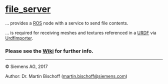# [file_server](https://github.com/siemens/ros-sharp/tree/master/file_server) #
... provides a [ROS](http://www.ros.org/) node with a service to send file contents.

 ... is required for receiving meshes and textures referenced in a  [URDF](http://wiki.ros.org/urdf) via [UrdfImporter](https://github.com/siemens/ros-sharp/tree/master/UrdfImporter).
 

### Please see the [Wiki](https://github.com/siemens/ros-sharp/wiki) for further info. ###

---

© Siemens AG, 2017

Author: Dr. Martin Bischoff (martin.bischoff@siemens.com)
